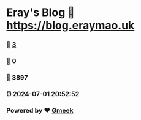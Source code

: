 # Eray's Blog :link: https://blog.eraymao.uk 
### :page_facing_up: [3](https://blog.eraymao.uk/tag.html) 
### :speech_balloon: 0 
### :hibiscus: 3897 
### :alarm_clock: 2024-07-01 20:52:52 
### Powered by :heart: [Gmeek](https://github.com/Meekdai/Gmeek)
